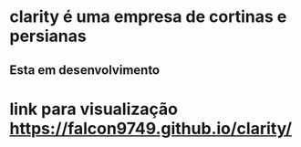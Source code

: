 # clarity é uma empresa de cortinas e persianas
## Esta em desenvolvimento

# link para visualização https://falcon9749.github.io/clarity/
